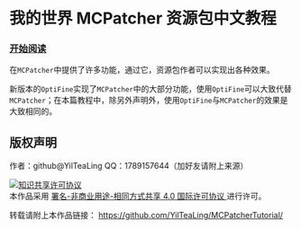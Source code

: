 # 我的世界 MCPatcher 资源包中文教程

### [开始阅读](book/menu.md)

在`MCPatcher`中提供了许多功能，通过它，资源包作者可以实现出各种效果。

新版本的`OptiFine`实现了`MCPatcher`中的大部分功能，使用`OptiFine`可以大致代替`MCPatcher`；在本篇教程中，除另外声明外，使用`OptiFine`与`MCPatcher`的效果是大致相同的。

## 版权声明

作者：github@YilTeaLing
QQ：1789157644（加好友请附上来源）

<a rel="license" href="http://creativecommons.org/licenses/by-sa/4.0/">
    <img alt="知识共享许可协议" style="border-width:0" src="https://i.creativecommons.org/l/by-nc-sa/4.0/88x31.png" />
</a><br />本作品采用
<a rel="license" href="http://creativecommons.org/licenses/by-nc-sa/4.0/">
    署名-非商业用途-相同方式共享 4.0 国际许可协议
</a>进行许可。

转载请附上本作品链接：
<https://github.com/YilTeaLing/MCPatcherTutorial/>
